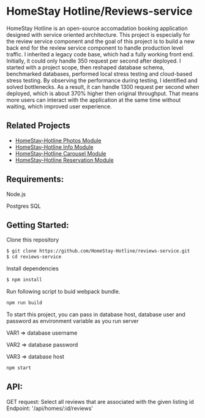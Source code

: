 # HomeStay Hotline/Reviews-service

HomeStay Hotline is an open-source accomadation booking application designed with service oriented architecture. This project is especially for the review service component and the goal of this project is to build a new back end for the review service component to handle production level traffic. I inherited a legacy code base, which had a fully working front end. Initially, it could only handle 350 request per second after deployed. I started with a project scope, then reshaped database schema, benchmarked databases, performed local stress testing and cloud-based stress testing. By observing the performance during testing, I identified and solved bottlenecks. As a result, it can handle 1300 request per second when deployed, which is about 370% higher then original throughput. That means more users can interact with the application at the same time without waiting, which improved user experience. 

## Related Projects

  - [HomeStay-Hotline Photos Module](https://github.com/HomeStay-Hotline/photos-service)
  - [HomeStay-Hotline Info Module](https://github.com/HomeStay-Hotline/info-service)
  - [HomeStay-Hotline Carousel Module](https://github.com/HomeStay-Hotline/carousel) 
  - [HomeStay-Hotline Reservation Module](https://github.com/HomeStay-Hotline/reservation-service)

## Requirements:
Node.js

Postgres SQL

## Getting Started:
Clone this repository
```sh
$ git clone https://github.com/HomeStay-Hotline/reviews-service.git
$ cd reviews-service
```
Install dependencies
```sh
$ npm install
```
Run following script to buid webpack bundle.
```sh
npm run build
```

To start this project, you can pass in database host, database user and password as environment variable as you run server

VAR1 => database username

VAR2 => database password

VAR3 => database host

```sh
npm start
```

## API:
GET request: Select all reviews that are associated with the given listing id
Endpoint: '/api/homes/:id/reviews'
